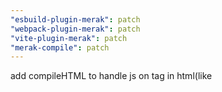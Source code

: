```yaml
---
"esbuild-plugin-merak": patch
"webpack-plugin-merak": patch
"vite-plugin-merak": patch
"merak-compile": patch
---
```


add compileHTML to handle js on tag in html(like <div onclick="statement">
